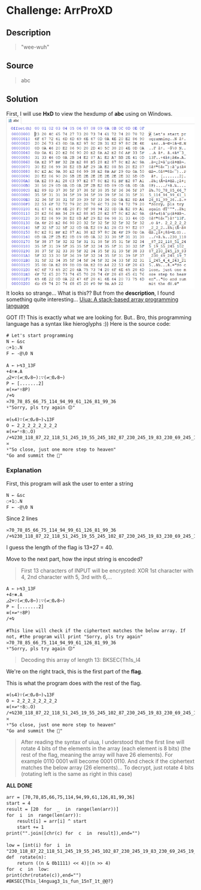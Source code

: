 # Challenge: ArrProXD
## Description

> "wee-wuh"

## Source

> abc
## Solution
First, I will use **HxD** to view the hexdump of **abc** using on Windows.
![hexdump](https://github.com/sangnguyenthien/CTF/blob/main/BKSecCTF/Reverse%20Engineering/ArrProXD/hexdump.PNG)
It looks so strange... What is this??
But from the **description**, I found something quite interesting...
[Uiua: A stack-based array programming language](https://www.uiua.org/)

GOT IT! This is exactly what we are looking for. But..
Bro, this programming language has a syntax like hieroglyphs :))
Here is the source code:
```
# Let's start programming
N ← &sc
◌+1◌.N
F ← -@\0 N

A ← ⊢↯3_13F
+4⇡⧻.A
◿2+∵(⇌⬚0↙8⋯):∵(⇌⬚0↙8⋯)
P ← [.......2]
≡(×⇌ⁿ⇡8P)
/+⍉
≍70_78_85_66_75_114_94_99_61_126_81_99_36
⍤"Sorry, pls try again 😔"

≡(↻4)∵(⇌⬚0↙8⋯)↘13F
O ← 2_2_2_2_2_2_2_2
≡(×⇌ⁿ⇡8◌.O)
/+⍉230_118_87_22_118_51_245_19_55_245_102_87_230_245_19_83_230_69_245_19_71_245_4_4_243_215
≍
⍤"So close, just one more step to heaven"
"Go and summit the 🚩"
```
### Explanation
First, this program will ask the user to enter a string
```
N ← &sc
◌+1◌.N
F ← -@\0 N
```
Since 2 lines
```
≍70_78_85_66_75_114_94_99_61_126_81_99_36
/+⍉230_118_87_22_118_51_245_19_55_245_102_87_230_245_19_83_230_69_245_19_71_245_4_4_243_215
```
I guess the length of the flag is 13+27 = 40.

Move to the next part, how the input string is encoded?
> First 13 characters of INPUT will be encrypted:
> XOR 1st character with 4, 2nd character with 5, 3rd with 6,...
```
A ← ⊢↯3_13F
+4⇡⧻.A
◿2+∵(⇌⬚0↙8⋯):∵(⇌⬚0↙8⋯)
P ← [.......2]
≡(×⇌ⁿ⇡8P)
/+⍉

#This line will check if the ciphertext matches the below array. If not, #the program will print "Sorry, pls try again"
≍70_78_85_66_75_114_94_99_61_126_81_99_36
⍤"Sorry, pls try again 😔"
```
> Decoding this array of length 13:
> BKSEC{Th1s_l4

We're on the right track, this is the first part of the **flag**.

This is what the program does with the rest of the flag.
```
≡(↻4)∵(⇌⬚0↙8⋯)↘13F
O ← 2_2_2_2_2_2_2_2
≡(×⇌ⁿ⇡8◌.O)
/+⍉230_118_87_22_118_51_245_19_55_245_102_87_230_245_19_83_230_69_245_19_71_245_4_4_243_215
≍
⍤"So close, just one more step to heaven"
"Go and summit the 🚩"
```
> After reading the syntax of uiua, I understood that the first line will rotate 4 bits of the elements in the array (each element is 8 bits) (the rest of the flag, meaning the array will have 26 elements). For example 0110 0001 will become 0001 0110.
> And check if the ciphertext matches the below array (26 elements)...
> To decrypt, just rotate 4 bits (rotating left is the same as right in this case)

**ALL DONE**
```
arr = [70,78,85,66,75,114,94,99,61,126,81,99,36]
start = 4
result = [20  for  _  in  range(len(arr))]
for  i  in  range(len(arr)):
	result[i] = arr[i] ^ start
	start += 1
print("".join([chr(c) for  c  in  result]),end="") 

low = [int(i) for  i  in  "230_118_87_22_118_51_245_19_55_245_102_87_230_245_19_83_230_69_245_19_71_245_4_4_243_215".split("_")]
def  rotate(n):
	return ((n & 0b1111) << 4)|(n >> 4)
for  c  in  low:
print(chr(rotate(c)),end="")
#BKSEC{Th1s_l4nguag3_1s_fun_15nT_1t_@@?}
```
